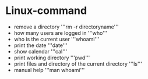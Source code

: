 # Linux-command
- remove a directory
'''rm -r directoryname'''
- how many users are logged in
'''who'''
- who is the current user
'''whoami'''
- print the date
'''date'''
- show calendar
'''cal'''
- print working directory
'''pwd'''
- print files and directory of the current directory
'''ls'''
- manual help
'''man whoami'''
